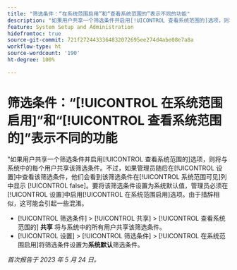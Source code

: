 ```yaml
---
title: "筛选条件：“在系统范围启用”和“查看系统范围的”表示不同的功能"
description: "如果用户共享一个筛选条件并启用[!UICONTROL 查看系统范围的]选项，则将与系统中的每个用户共享该筛选条件。不过，如果管理员随后在[!UICONTROL 设置]中查看该筛选条件，他们会看到该筛选条件在[!UICONTROL 系统范围可见]列中显示 [!UICONTROL false]。要将该筛选条件设置为系统默认值，管理员必须在“设置”中启用[!UICONTROL 在系统范围启用]选项。由于措辞相似，这可能会引起一些混淆。"
feature: System Setup and Administration
hidefromtoc: true
source-git-commit: 721f2724433364832072695ee274d4abe08e7a8a
workflow-type: ht
source-wordcount: '190'
ht-degree: 100%

---
```



# 筛选条件：“[!UICONTROL 在系统范围启用]”和“[!UICONTROL 查看系统范围的]”表示不同的功能

&quot;如果用户共享一个筛选条件并启用[!UICONTROL 查看系统范围的]选项，则将与系统中的每个用户共享该筛选条件。不过，如果管理员随后在[!UICONTROL 设置]中查看该筛选条件，他们会看到该筛选条件在[!UICONTROL 系统范围可见]列中显示 [!UICONTROL false]。要将该筛选条件设置为系统默认值，管理员必须在[!UICONTROL 设置]中启用[!UICONTROL 在系统范围启用]选项。由于措辞相似，这可能会引起一些混淆。

* [!UICONTROL 筛选条件] > [!UICONTROL 共享] > [!UICONTROL 查看系统范围的] **共享** 将与系统中的所有用户共享该筛选条件。
* [!UICONTROL 设置] > [!UICONTROL 筛选条件] > [!UICONTROL 在系统范围启用]将筛选条件设置为&#x200B;**系统默认**&#x200B;筛选条件。

_首次报告于 2023 年 5 月 24 日。_

